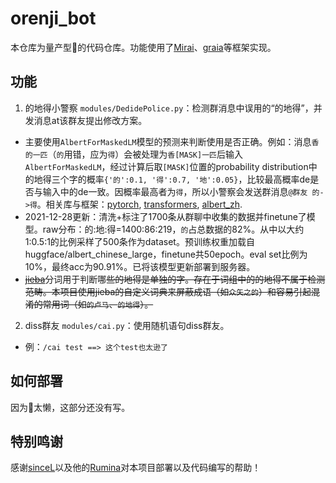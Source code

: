 # orenji_bot

本仓库为量产型🍊的代码仓库。功能使用了[Mirai](https://github.com/mamoe/mirai)、[graia](https://github.com/GraiaProject/Application)等框架实现。

## 功能
1. 的地得小警察 `modules/DedidePolice.py`：检测群消息中误用的“的地得”，并发消息at该群友提出修改方案。
- 主要使用`AlbertForMaskedLM`模型的预测来判断使用是否正确。例如：消息`香的一匹`（`的`用错，应为`得`）会被处理为`香[MASK]一匹`后输入`AlbertForMaskedLM`，经过计算后取`[MASK]`位置的probability distribution中的地得三个字的概率`{'的':0.1, '得':0.7, '地':0.05}`，比较最高概率de是否与输入中的de一致。因概率最高者为`得`，所以小警察会发送群消息`@群友 的->得`。相关库与框架：[pytorch](https://github.com/pytorch/pytorch), [transformers](https://github.com/huggingface/transformers), [albert_zh](https://github.com/brightmart/albert_zh).
- 2021-12-28更新：清洗+标注了1700条从群聊中收集的数据并finetune了模型。raw分布：的:地:得=1400:86:219，`的`占总数据的82%。从中以大约1:0.5:1的比例采样了500条作为dataset。预训练权重加载自huggface/albert_chinese_large，finetune共50epoch。eval set比例为10%，最终acc为90.91%。已将该模型更新部署到服务器。
- ~~[jieba](https://github.com/fxsjy/jieba)~~分词用于判断哪~~些的地得是单独的字。存在于词组中的的地得不属于检测范畴。本项目使用jieba的自定义词典来屏蔽成语（如`众矢之的`）和容易引起混淆的常用词（如`的卢马`、`的地得`）。~~

2. diss群友 `modules/cai.py`：使用随机语句diss群友。
- 例：`/cai test ==> 这个test也太逊了`

## 如何部署
因为🍊太懒，这部分还没有写。

## 特别鸣谢
感谢[sinceL](https://github.com/vayske)以及他的[Rumina](https://github.com/vayske/Rumina)对本项目部署以及代码编写的帮助！
